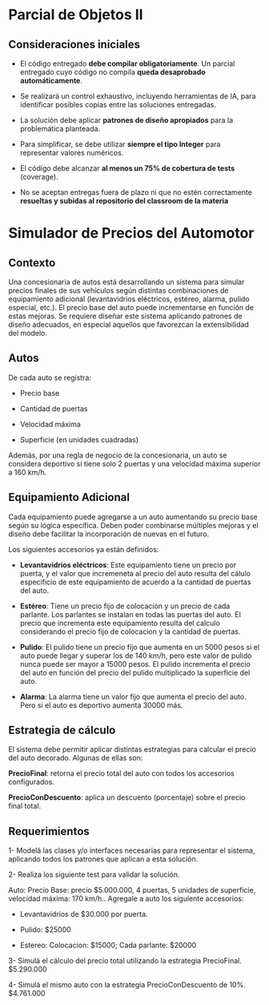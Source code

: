# Parcial de Objetos II

## Consideraciones iniciales

- El código entregado **debe compilar obligatoriamente**. Un parcial entregado cuyo código no compila **queda desaprobado automáticamente**.

- Se realizará un control exhaustivo, incluyendo herramientas de IA, para identificar posibles copias entre las soluciones entregadas.

- La solución debe aplicar **patrones de diseño apropiados** para la problemática planteada.

- Para simplificar, se debe utilizar **siempre el tipo Integer** para representar valores numéricos.

- El código debe alcanzar **al menos un 75% de cobertura de tests** (coverage).

- No se aceptan entregas fuera de plazo ni que no estén correctamente **resueltas y subidas al repositorio del classroom de la materia**

# Simulador de Precios del Automotor

## Contexto

Una concesionaria de autos está desarrollando un sistema para simular precios finales de sus vehículos según distintas combinaciones de equipamiento adicional (levantavidrios eléctricos, estéreo, alarma, pulido especial, etc.).
El precio base del auto puede incrementarse en función de estas mejoras. Se requiere diseñar este sistema aplicando patrones de diseño adecuados, en especial aquellos que favorezcan la extensibilidad del modelo.

## Autos

De cada auto se registra:

- Precio base

- Cantidad de puertas

- Velocidad máxima

- Superficie (en unidades cuadradas)

Además, por una regla de negocio de la concesionaria, un auto se considera deportivo si tiene solo 2 puertas y una velocidad máxima superior a 160 km/h.

## Equipamiento Adicional

Cada equipamiento puede agregarse a un auto aumentando su precio base según su lógica específica. Deben poder combinarse múltiples mejoras y el diseño debe facilitar la incorporación de nuevas en el futuro.

Los siguientes accesorios ya están definidos:

- **Levantavidrios eléctricos**: Este equipamiento tiene un precio por puerta, y el valor que incremeneta al precio del auto resulta del cálulo especificio de este equipamiento de acuerdo a la cantidad de puertas del auto.

- **Estéreo**: Tiene un precio fijo de colocación y un precio de cada parlante. Los parlantes se instalan en todas las puertas del auto. El precio que incrementa este equipamiento resulta del calculo considerando el precio fijo de colocacion y la cantidad de puertas.

- **Pulido**: El pulido tiene un precio fijo que aumenta en un 5000 pesos si el auto puede llegar y superar los de 140 km/h, pero este valor de pulido nunca puede ser mayor a 15000 pesos. El pulido incrementa el precio del auto en función del precio del pulido multiplicado la superficie del auto.

- **Alarma**: La alarma tiene un valor fijo que aumenta el precio del auto. Pero si el auto es deportivo aumenta 30000 más.

## Estrategia de cálculo

El sistema debe permitir aplicar distintas estrategias para calcular el precio del auto decorado. Algunas de ellas son:

**PrecioFinal**: retorna el precio total del auto con todos los accesorios configurados.

**PrecioConDescuento**: aplica un descuento (porcentaje) sobre el precio final total.

## Requerimientos

1- Modelá las clases y/o interfaces necesarias para representar el sistema, aplicando todos los patrones que aplican a esta solución.

2- Realiza los siguiente test para validar la solución.

Auto: Precio Base: precio $5.000.000, 4 puertas, 5 unidades de superficie, velocidad máxima: 170 km/h.. Agregale a auto los siguiente accesorios:

- Levantavidrios de $30.000 por puerta.

- Pulido: $25000

- Estereo: Colocacion: $15000; Cada parlante: $20000

3- Simulá el cálculo del precio total utilizando la estrategia PrecioFinal. $5.290.000

4- Simulá el mismo auto con la estrategia PrecioConDescuento de 10%. $4.761.000

